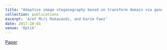 ```yaml
---
title: "Adaptive image steganography based on transform domain via genetic algorithm"
collection: publications
excerpt: 'Aref Miri Rekavandi, and Karim Faez'
date: 2017-10-01
venue: 'Optik'
---
```

[Paper](https://www.sciencedirect.com/science/article/pii/S0030402617308604)
